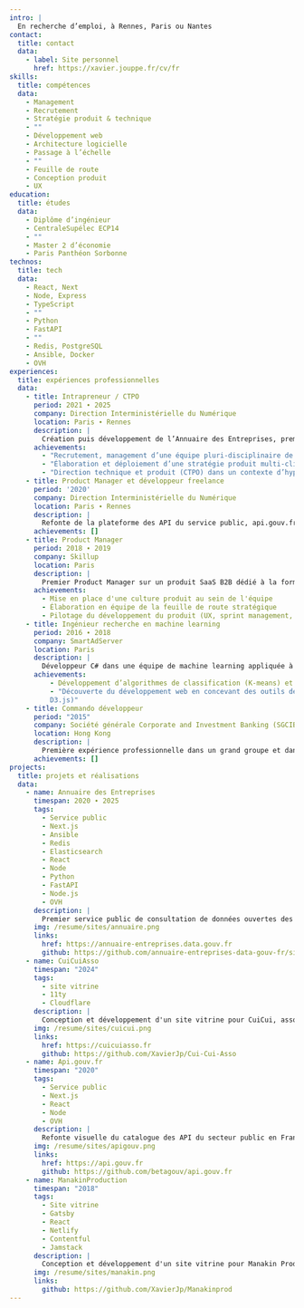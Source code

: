 ```yaml
---
intro: |
  En recherche d’emploi, à Rennes, Paris ou Nantes
contact:
  title: contact
  data:
    - label: Site personnel
      href: https://xavier.jouppe.fr/cv/fr
skills:
  title: compétences
  data:
    - Management
    - Recrutement
    - Stratégie produit & technique
    - ""
    - Développement web
    - Architecture logicielle
    - Passage à l’échelle
    - ""
    - Feuille de route
    - Conception produit
    - UX
education:
  title: études
  data:
    - Diplôme d’ingénieur
    - CentraleSupélec ECP14
    - ""
    - Master 2 d’économie
    - Paris Panthéon Sorbonne
technos:
  title: tech
  data:
    - React, Next
    - Node, Express
    - TypeScript
    - ""
    - Python
    - FastAPI
    - ""
    - Redis, PostgreSQL
    - Ansible, Docker
    - OVH
experiences:
  title: expériences professionnelles
  data:
    - title: Intrapreneur / CTPO
      period: 2021 ∙ 2025
      company: Direction Interministérielle du Numérique
      location: Paris ∙ Rennes
      description: |
        Création puis développement de l’Annuaire des Entreprises, premier site public pour les données d’entreprises (8M de visites, 150M de requêtes pour le mois de janvier 2025). Recherche de sponsors au sein de l’administration, conception et exécution de la stratégie, passage à l'échelle :
      achievements:
        - "Recrutement, management d’une équipe pluri-disciplinaire de 9 personnes (bizdev, SEO, designer, devoppeurs)"
        - "Élaboration et déploiement d’une stratégie produit multi-clients : site grand public pour les entreprises et les citoyens, SaaS pour les agents publics, API ouverte pour les développeurs"
        - "Direction technique et produit (CTPO) dans un contexte d’hyper croissance et de contraintes de sécurité croissantes. Défis de scalabilité de l’infrastructure, de performances applicatives et homologation de sécurité"
    - title: Product Manager et développeur freelance
      period: '2020'
      company: Direction Interministérielle du Numérique
      location: Paris ∙ Rennes
      description: |
        Refonte de la plateforme des API du service public, api.gouv.fr, en binôme avec une UX designer
      achievements: []
    - title: Product Manager
      period: 2018 ∙ 2019
      company: Skillup
      location: Paris
      description: |
        Premier Product Manager sur un produit SaaS B2B dédié à la formation en entreprise
      achievements:
        - Mise en place d'une culture produit au sein de l'équipe
        - Élaboration en équipe de la feuille de route stratégique
        - Pilotage du développement du produit (UX, sprint management, KPIs)
    - title: Ingénieur recherche en machine learning
      period: 2016 ∙ 2018
      company: SmartAdServer
      location: Paris
      description: |
        Développeur C# dans une équipe de machine learning appliquée à la publicité en ligne :
      achievements:
          - Développement d’algorithmes de classification (K-means) et de prédiction (descente de gradient)
          - "Découverte du développement web en concevant des outils de data visualisation (React,
          D3.js)"
    - title: Commando développeur
      period: "2015"
      company: Société générale Corporate and Investment Banking (SGCIB)
      location: Hong Kong
      description: |
        Première expérience professionnelle dans un grand groupe et dans un cadre international. Développement d’outils pour le middle office (VB.NET, C#, Python)
      achievements: []
projects:
  title: projets et réalisations
  data:
    - name: Annuaire des Entreprises
      timespan: 2020 ∙ 2025
      tags:
        - Service public
        - Next.js
        - Ansible
        - Redis
        - Elasticsearch
        - React
        - Node
        - Python
        - FastAPI
        - Node.js
        - OVH
      description: |
        Premier service public de consultation de données ouvertes des entreprises. 8M de visites et 150M de requêtes mensuelles en 2025. Hébergement sur des serveurs dédiés OVH, en multi-régions.
      img: /resume/sites/annuaire.png
      links:
        href: https://annuaire-entreprises.data.gouv.fr
        github: https://github.com/annuaire-entreprises-data-gouv-fr/site
    - name: CuiCuiAsso
      timespan: "2024"
      tags:
        - site vitrine
        - 11ty
        - Cloudflare
      description: |
        Conception et développement d'un site vitrine pour CuiCui, association d’édition de fanzines sur le vivant en Bretagne.
      img: /resume/sites/cuicui.png
      links:
        href: https://cuicuiasso.fr
        github: https://github.com/XavierJp/Cui-Cui-Asso
    - name: Api.gouv.fr
      timespan: "2020"
      tags:
        - Service public
        - Next.js
        - React
        - Node
        - OVH
      description: |
        Refonte visuelle du catalogue des API du secteur public en France. Migration d'un site vitrine en Jekyll vers React/Next.js
      img: /resume/sites/apigouv.png
      links:
        href: https://api.gouv.fr
        github: https://github.com/betagouv/api.gouv.fr
    - name: ManakinProduction
      timespan: "2018"
      tags:
        - Site vitrine
        - Gatsby
        - React
        - Netlify
        - Contentful
        - Jamstack
      description: |
        Conception et développement d'un site vitrine pour Manakin Production, structure de production de projets artistiques dans le spectacle vivant. Ce site n’est plus en ligne.
      img: /resume/sites/manakin.png
      links:
        github: https://github.com/XavierJp/Manakinprod
---
```


<!-- You can add any additional markdown content here if needed -->
